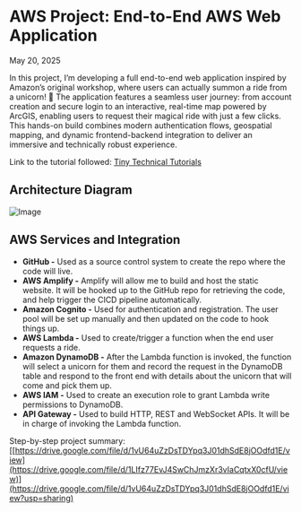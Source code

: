 # AWS Project: End-to-End AWS Web Application
May 20, 2025

In this project, I’m developing a full end-to-end web application inspired by Amazon’s original workshop, where users can actually summon a ride from a unicorn! 🦄 The application features a seamless user journey: from account creation and secure login to an interactive, real-time map powered by ArcGIS, enabling users to request their magical ride with just a few clicks. This hands-on build combines modern authentication flows, geospatial mapping, and dynamic frontend-backend integration to deliver an immersive and technically robust experience.

Link to the tutorial followed: [Tiny Technical Tutorials](https://www.youtube.com/watch?v=K6v6t5z6AsU)

## Architecture Diagram

![Image](https://github.com/user-attachments/assets/1d21b90a-eb59-47b4-a379-a60c6286e699)

## AWS Services and Integration

- **GitHub -** Used as a source control system to create the repo where the code will live.
- **AWS Amplify -** Amplify will allow me to build and host the static website. It will be hooked up to the GitHub repo for retrieving the code, and help trigger the CICD pipeline automatically.
- **Amazon Cognito -** Used for authentication and registration. The user pool will be set up manually and then updated on the code to hook things up.
- **AWS Lambda -** Used to create/trigger a function when the end user requests a ride.
- **Amazon DynamoDB -** After the Lambda function is invoked, the function will select a unicorn for them and record the request in the DynamoDB table and respond to the front end with details about the unicorn that will come and pick them up.
- **AWS IAM -** Used to create an execution role to grant Lambda write permissions to DynamoDB.
- **API Gateway -** Used to build HTTP, REST and WebSocket APIs. It will be in charge of invoking the Lambda function.

Step-by-step project summary: [[https://drive.google.com/file/d/1vU64uZzDsTDYpq3J01dhSdE8jOOdfd1E/view](https://drive.google.com/file/d/1LIfz77EvJ4SwChJmzXr3vIaCqtxX0cfU/view)](https://drive.google.com/file/d/1vU64uZzDsTDYpq3J01dhSdE8jOOdfd1E/view?usp=sharing)
